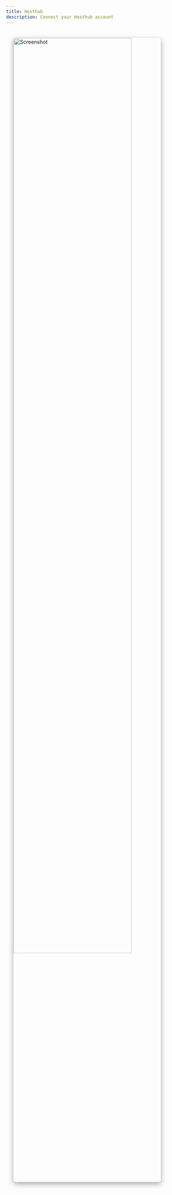 ```yaml
---
title: Hosthub
description: Connect your Hosthub account
---
```

<img src="/docs/media/Screenshot 2024-05-21 at 3.39.24 PM.png" alt="Screenshot" style="margin: 20px; width: 80%; border-radius: 5px; box-shadow: rgba(0, 0, 0, 0.35) 0px 5px 15px;">
